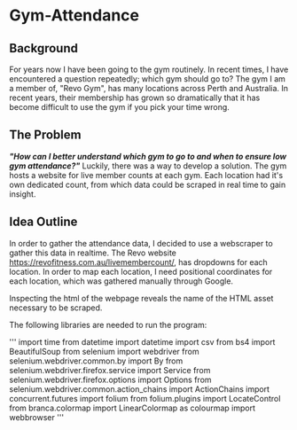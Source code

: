 # Gym-Attendance
## Background 
For years now I have been going to the gym routinely. 
In recent times, I have encountered a question repeatedly; which gym should go to? 
The gym I am a member of, "Revo Gym", has many locations across Perth and Australia. In recent years, their membership has grown so dramatically that it has become difficult to use the gym if you pick your time wrong. 

## The Problem 
***"How can I better understand which gym to go to and when to ensure low gym attendance?"***
Luckily, there was a way to develop a solution. The gym hosts a website for live member counts at each gym. Each location had it's own dedicated count, from which data could be scraped in real time to gain insight. 

## Idea Outline
In order to gather the attendance data, I decided to use a webscraper to gather this data in realtime. 
The Revo website https://revofitness.com.au/livemembercount/, has dropdowns for each location. In order to map each location, I need positional coordinates for each location, which was gathered manually through Google. 

Inspecting the html of the webpage reveals the name of the HTML asset necessary to be scraped. 

The following libraries are needed to run the program:

'''
import time
from datetime import datetime
import csv
from bs4 import BeautifulSoup
from selenium import webdriver
from selenium.webdriver.common.by import By
from selenium.webdriver.firefox.service import Service
from selenium.webdriver.firefox.options import Options
from selenium.webdriver.common.action_chains import ActionChains
import concurrent.futures
import folium
from folium.plugins import LocateControl
from branca.colormap import LinearColormap as colourmap
import webbrowser
'''
